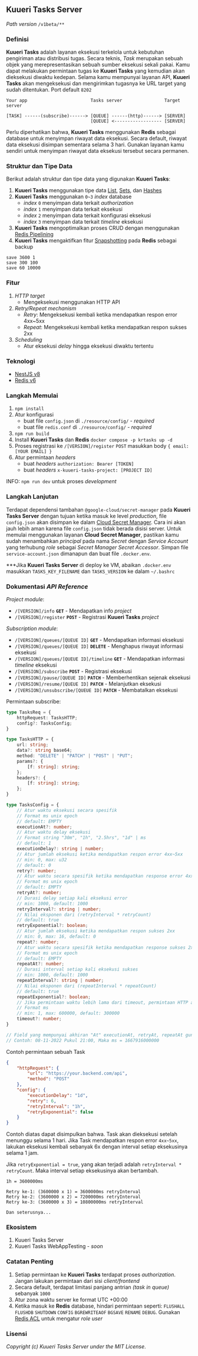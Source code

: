 ## Kuueri Tasks Server
*Path version* `/v1beta/**`


### Definisi
**Kuueri Tasks** adalah layanan eksekusi terkelola untuk kebutuhan pengiriman atau distribusi tugas. Secara teknis, *Task* merupakan sebuah objek yang merepresentasikan sebuah sumber eksekusi sekali pakai. Kamu dapat melakukan permintaan tugas ke **Kuueri Tasks** yang kemudian akan dieksekusi diwaktu kedepan. Selama kamu mempunyai layanan API, **Kuueri Tasks** akan mengeksekusi dan mengirimkan tugasnya ke URL target yang sudah ditentukan. Port default `8202`

```
Your app                        Tasks server                Target server

[TASK] ------(subscribe)------> [QUEUE] ------(http)------> [SERVER]
                                [QUEUE] <------------------ [SERVER]
```

Perlu diperhatikan bahwa, **Kuueri Tasks** menggunakan **Redis** sebagai database untuk menyimpan riwayat data eksekusi. Secara default, riwayat data eksekusi disimpan sementara selama 3 hari. Gunakan layanan kamu sendiri untuk menyimpan riwayat data eksekusi tersebut secara permanen.


### Struktur dan Tipe Data
Berikut adalah struktur dan tipe data yang digunakan **Kuueri Tasks**:
1. **Kuueri Tasks** menggunakan tipe data [List](https://redis.io/docs/data-types/#lists), [Sets](https://redis.io/docs/data-types/#sets), dan [Hashes](https://redis.io/docs/data-types/#hashes)
2. **Kuueri Tasks** menggunakan `0~3` *index* database
    - *index* `0` menyimpan data terkait *authorization*
    - *index* `1` menyimpan data terkait eksekusi
    - *index* `2` menyimpan data terkait konfigurasi eksekusi
    - *index* `3` menyimpan data terkait *timeline* eksekusi
3. **Kuueri Tasks** mengoptimalkan proses CRUD dengan menggunakan [Redis Pipelining](https://redis.io/docs/manual/pipelining)
4. **Kuueri Tasks** mengaktifkan fitur [Snapshotting](https://github.com/redis/redis/blob/6.2.7/redis.conf#L362) pada **Redis** sebagai backup
```
save 3600 1
save 300 100
save 60 10000
```


### Fitur
1. *HTTP target*
    - Mengeksekusi menggunakan HTTP API
2. *Retry/Repeat mechanism*
    - *Retry*: Mengeksekusi kembali ketika mendapatkan respon error 4xx~5xx
    - *Repeat*: Mengeksekusi kembali ketika mendapatkan respon sukses 2xx
3. *Scheduling*
    - Atur eksekusi *delay* hingga eksekusi diwaktu tertentu


### Teknologi
- [NestJS v8](https://github.com/nestjs/nest/tree/v8.4.7)
- [Redis v6](https://github.com/redis/redis/tree/6.2.7)


### Langkah Memulai
1. `npm install`
2. Atur konfigurasi
    - buat file `config.json` di `./resource/config/` - *required*
    - buat file `redis.conf` di `./resource/config/` - *required*
3. `npm run build`
4. Install **Kuueri Tasks** dan **Redis** `docker compose -p krtasks up -d`
5. Proses registrasi ke `/[VERSION]/register` `POST` masukkan body `{ email: [YOUR EMAIL] }`
6. Atur permintaan *headers*
    - buat *headers* `authorization: Bearer [TOKEN]`
    - buat *headers* `x-kuueri-tasks-project: [PROJECT ID]`

INFO: `npm run dev` untuk proses *development*

### Langkah Lanjutan
Terdapat dependensi tambahan `@google-cloud/secret-manager` pada **Kuueri Tasks Server** dengan tujuan ketika masuk ke level *production*, file `config.json` akan disimpan ke dalam [Cloud Secret Manager](https://cloud.google.com/secret-manager). Cara ini akan jauh lebih aman karena file `config.json` tidak berada disisi server. Untuk memulai menggunakan layanan **Cloud Secret Manager**, pastikan kamu sudah menambahkan *principal* pada nama *Secret* dengan *Service Account* yang terhubung *role* sebagai *Secret Manager Secret Accessor*. Simpan file `service-account.json` dimanapun dan buat file `.docker.env`.

***Jika **Kuueri Tasks Server** di deploy ke VM, abaikan `.docker.env` masukkan `TASKS_KEY_FILENAME` dan `TASKS_VERSION` ke dalam `~/.bashrc`


### Dokumentasi *API Reference*
*Project module*:
- `/[VERSION]/info` **`GET`** - Mendapatkan info *project*
- `/[VERSION]/register` **`POST`** - Registrasi **Kuueri Tasks** *project*

*Subscription module*:
- `/[VERSION]/queues/[QUEUE ID]` **`GET`** - Mendapatkan informasi eksekusi
- `/[VERSION]/queues/[QUEUE ID]` **`DELETE`** - Menghapus riwayat informasi eksekusi
- `/[VERSION]/queues/[QUEUE ID]/timeline` **`GET`** - Mendapatkan informasi *timeline* eksekusi
- `/[VERSION]/subscribe` **`POST`** - Registrasi eksekusi
- `/[VERSION]/pause/[QUEUE ID]` **`PATCH`** - Memberhentikan sejenak eksekusi
- `/[VERSION]/resume/[QUEUE ID]` **`PATCH`** - Melanjutkan eksekusi
- `/[VERSION]/unsubscribe/[QUEUE ID]` **`PATCH`** - Membatalkan eksekusi

Permintaan subscribe:

```typescript
type TasksReq = {
    httpRequest: TasksHTTP;
    config?: TasksConfig;
}

type TasksHTTP = {
    url: string;
    data?: string base64;
    method: "DELETE" | "PATCH" | "POST" | "PUT";
    params?: {
        [f: string]: string;
    };
    headers?: {
        [f: string]: string;
    };
}

type TasksConfig = {
    // Atur waktu eksekusi secara spesifik
    // Format ms unix epoch
    // default: EMPTY
    executionAt?: number;
    // Atur waktu delay eksekusi
    // Format string "30m", "1h", "2.5hrs", "1d" | ms
    // default: 1
    executionDelay?: string | number;
    // Atur jumlah eksekusi ketika mendapatkan respon error 4xx~5xx
    // min: 0, max: u32
    // default: 0
    retry?: number;
    // Atur waktu secara spesifik ketika mendapatkan response error 4xx~5xx (retryAt hanya bisa dilakukan 1x retry)
    // Format ms unix epoch
    // default: EMPTY
    retryAt?: number;
    // Durasi delay setiap kali eksekusi error
    // min: 1000, default: 1000
    retryInterval?: string | number;
    // Nilai eksponen dari (retryInterval * retryCount)
    // default: true
    retryExponential?: boolean;
    // Atur jumlah eksekusi ketika mendapatkan respon sukses 2xx
    // min: 0, max: 16, default: 0
    repeat?: number;
    // Atur waktu secara spesifik ketika mendapatkan response sukses 2xx (repeatAt hanya bisa dilakukan 1x repeat)
    // Format ms unix epoch
    // default: EMPTY
    repeatAt?: number;
    // Durasi interval setiap kali eksekusi sukses
    // min: 1000, default: 1000
    repeatInterval?: string | number;
    // Nilai eksponen dari (repeatInterval * repeatCount)
    // default: true
    repeatExponential?: boolean;
    // Jika permintaan waktu lebih lama dari timeout, permintaan HTTP akan dibatalkan
    // Format ms
    // min: 1, max: 600000, default: 300000
    timeout?: number;
}

// Field yang mempunyai akhiran "At" executionAt, retryAt, repeatAt gunakan format waktu ms unix epoch kunjungi https://currentmillis.com
// Contoh: 08-11-2022 Pukul 21:00, Maka ms = 1667916000000
```

Contoh permintaan sebuah Task
```json
{
    "httpRequest": {
        "url": "https://your.backend.com/api",
        "method": "POST"
    },
    "config": {
        "executionDelay": "1d",
        "retry": 6,
        "retryInterval": "1h",
        "retryExponential": false
    }
}
```
Contoh diatas dapat disimpulkan bahwa. Task akan dieksekusi setelah menunggu selama 1 hari. Jika Task mendapatkan respon error `4xx~5xx`, lakukan eksekusi kembali sebanyak 6x dengan interval setiap eksekusinya selama 1 jam.

Jika `retryExponential = true`, yang akan terjadi adalah `retryInterval * retryCount`. Maka interval setiap eksekusinya akan bertambah.


```
1h = 3600000ms

Retry ke-1: (3600000 x 1) = 3600000ms retryInterval
Retry ke-2: (3600000 x 2) = 7200000ms retryInterval
Retry ke-3: (3600000 x 3) = 10800000ms retryInterval

Dan seterusnya...
```


### Ekosistem
1. Kuueri Tasks Server
2. Kuueri Tasks WebAppTesting - *soon*


### Catatan Penting
1. Setiap permintaan ke **Kuueri Tasks** terdapat proses *authorization*. Jangan lakukan permintaan dari sisi *client/frontend*
2. Secara default, terdapat limitasi panjang antrian *(task in queue)* sebanyak `1000`
3. Atur zona waktu server ke format UTC +00:00
4. Ketika masuk ke **Redis** database, hindari permintaan seperti: `FLUSHALL` `FLUSHDB` `SHUTDOWN` `CONFIG` `BGREWRITEAOF` `BGSAVE` `RENAME` `DEBUG`. Gunakan [Redis ACL](https://redis.io/docs/manual/security/acl/) untuk mengatur *role user*


### Lisensi
*Copyright (c) Kuueri Tasks Server under the MIT License*.
